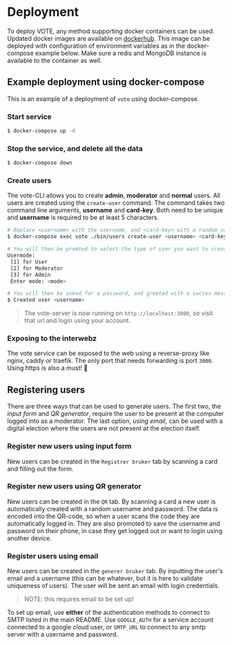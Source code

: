 # Deployment

To deploy VOTE, any method supporting docker containers can be used. Updated docker images are
available on [dockerhub](https://hub.docker.com/r/abakus/vote). This image can be deployed with
configuration of environment variables as in the docker-compose example below. Make sure a redis and
MongoDB instance is available to the container as well.

## Example deployment using docker-compose

This is an example of a deployment of `vote` using docker-compose.

### Start service

```bash
$ docker-compose up -d
```

### Stop the service, and delete all the data

```bash
$ docker-compose down
```

### Create users

The vote-CLI allows you to create **admin**, **moderator** and **normal** users. All users are created using the `create-user` command. The command takes two command line arguments, **username** and **card-key**. Both need to be unique and **username** is required to be at least 5 characters.

```bash
# Replace <username> with the username, and <card-key> with a random value
$ docker-compose exec vote ./bin/users create-user <username> <card-key>

# You will then be promted to select the type of user you want to create
Usermode:
 [1] for User
 [2] for Moderator
 [3] for Admin
 Enter mode: <mode>

# You will then be asked for a password, and greeted with a succes message.
$ Created user <username>
```

> The vote-server is now running on `http://localhost:3000`, so visit that url and login using your account.

### Exposing to the interwebz

The vote service can be exposed to the web using a reverse-proxy like nginx, caddy or traefik. The only port that needs forwarding is port `3000`. Using https is also a must! :100:

## Registering users

There are three ways that can be used to generate users. The first two, the _input form_ and _QR generator_, require the
user to be present at the computer logged into as a moderator. The last option, _using email_, can
be used with a digital election where the users are not present at the election itself.

### Register new users using input form

New users can be created in the `Registrer bruker` tab by scanning a card and filling out the form.

### Register new users using QR generator

New users can be created in the `QR` tab. By scanning a card a new user is automatically created with a random username and password. The data is encoded into the QR-code, so when a user scans the code they are automatically logged in. They are also promoted to save the username and password on their phone, in case they get logged out or want to login using another device.

### Register users using email

New users can be created in the `generer bruker` tab. By inputting the user's email and a username
(this can be whatever, but it is here to validate uniqueness of users). The user will be sent an
email with login credentials.

> NOTE: this requires email to be set up!

To set up email, use **either** of the authentication methods to connect to SMTP listed in the main
README. Use `GOOGLE_AUTH` for a service account connected to a google cloud user, or `SMTP_URL` to
connect to any smtp server with a username and password.

